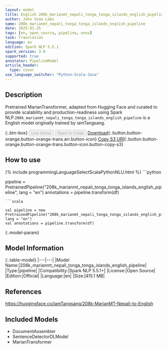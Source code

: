 ```yaml
---
layout: model
title: English 208k_marianmt_nepali_tonga_tonga_islands_english_pipeline pipeline MarianTransformer from iamTangsang
author: John Snow Labs
name: 208k_marianmt_nepali_tonga_tonga_islands_english_pipeline
date: 2025-01-25
tags: [en, open_source, pipeline, onnx]
task: Translation
language: en
edition: Spark NLP 5.5.1
spark_version: 3.0
supported: true
annotator: PipelineModel
article_header:
  type: cover
use_language_switcher: "Python-Scala-Java"
---
```


## Description

Pretrained MarianTransformer, adapted from Hugging Face and curated to provide scalability and production-readiness using Spark NLP.`208k_marianmt_nepali_tonga_tonga_islands_english_pipeline` is a English model originally trained by iamTangsang.

{:.btn-box}
<button class="button button-orange" disabled>Live Demo</button>
<button class="button button-orange" disabled>Open in Colab</button>
[Download](https://s3.amazonaws.com/auxdata.johnsnowlabs.com/public/models/208k_marianmt_nepali_tonga_tonga_islands_english_pipeline_en_5.5.1_3.0_1737782819976.zip){:.button.button-orange.button-orange-trans.arr.button-icon}
[Copy S3 URI](s3://auxdata.johnsnowlabs.com/public/models/208k_marianmt_nepali_tonga_tonga_islands_english_pipeline_en_5.5.1_3.0_1737782819976.zip){:.button.button-orange.button-orange-trans.button-icon.button-copy-s3}

## How to use



<div class="tabs-box" markdown="1">
{% include programmingLanguageSelectScalaPythonNLU.html %}
```python

pipeline = PretrainedPipeline("208k_marianmt_nepali_tonga_tonga_islands_english_pipeline", lang = "en")
annotations =  pipeline.transform(df)   

```
```scala

val pipeline = new PretrainedPipeline("208k_marianmt_nepali_tonga_tonga_islands_english_pipeline", lang = "en")
val annotations = pipeline.transform(df)

```
</div>

{:.model-param}
## Model Information

{:.table-model}
|---|---|
|Model Name:|208k_marianmt_nepali_tonga_tonga_islands_english_pipeline|
|Type:|pipeline|
|Compatibility:|Spark NLP 5.5.1+|
|License:|Open Source|
|Edition:|Official|
|Language:|en|
|Size:|415.1 MB|

## References

https://huggingface.co/iamTangsang/208k-MarianMT-Nepali-to-English

## Included Models

- DocumentAssembler
- SentenceDetectorDLModel
- MarianTransformer